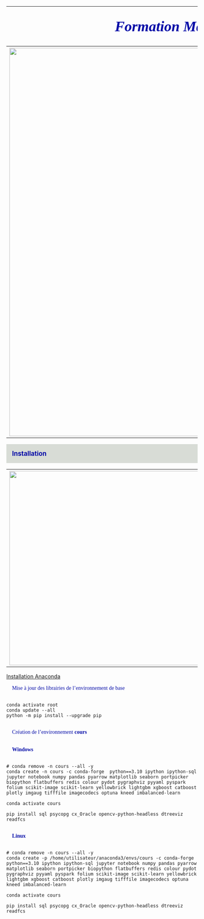 <table>
<tr>                                                                                   
     <th>
         <div style='padding:15px;color:#030aa7;font-size:240%;text-align: center;font-style: italic;font-weight: bold;font-family: Georgia, serif'>Formation MachineLearning</div>
     </th>
     <th><img src="https://raw.githubusercontent.com/rbizoi/MachineLearning/refs/heads/master/images/ml_logo.png" width="96"></th>
 </tr>
<tr>                                                                                   
     <th><img src="https://raw.githubusercontent.com/rbizoi/MachineLearning/refs/heads/master/images/Machine-Learning.jpg" width="1024"></th>
 </tr>    
</table>

<b><div style='padding:15px;background-color:#d8dcd6;color:#030aa7;font-size:120%;text-align: left'>Installation</div></b>




<table>
    <tr>                                                                                   
         <th><a href="https://www.anaconda.com/download/success">
               <img src="https://raw.githubusercontent.com/rbizoi/MachineLearning/refs/heads/master/images/anaconda.png" width="512">
             </a>
         </th>
    </tr>    
</table>
<a href="https://www.anaconda.com/download/success">Installation Anaconda</a>

<div style='padding:15px;color:#030aa7;font-size:100%;text-align: left;font-family: Georgia, serif'>Mise à jour des librairies de l’environnement de base</div>

```
conda activate root
conda update --all
python -m pip install --upgrade pip
```
<div style='padding:15px;color:#030aa7;font-size:100%;text-align: left;font-family: Georgia, serif'>Création de l’environnement <b>cours</b> </div>
<div style='padding:15px;color:#030aa7;font-size:100%;text-align: left;font-family: Georgia, serif'><b>Windows</b> </div>

```
# conda remove -n cours --all -y
conda create -n cours -c conda-forge  python==3.10 ipython ipython-sql jupyter notebook numpy pandas pyarrow matplotlib seaborn portpicker biopython flatbuffers redis colour pydot pygraphviz pyyaml pyspark folium scikit-image scikit-learn yellowbrick lightgbm xgboost catboost plotly imgaug tifffile imagecodecs optuna kneed imbalanced-learn

conda activate cours

pip install sql psycopg cx_Oracle opencv-python-headless dtreeviz readfcs
```

<div style='padding:15px;color:#030aa7;font-size:100%;text-align: left;font-family: Georgia, serif'><b>Linux</b> </div>

```
# conda remove -n cours --all -y
conda create -p /home/utilisateur/anaconda3/envs/cours -c conda-forge  python==3.10 ipython ipython-sql jupyter notebook numpy pandas pyarrow matplotlib seaborn portpicker biopython flatbuffers redis colour pydot pygraphviz pyyaml pyspark folium scikit-image scikit-learn yellowbrick lightgbm xgboost catboost plotly imgaug tifffile imagecodecs optuna kneed imbalanced-learn

conda activate cours

pip install sql psycopg cx_Oracle opencv-python-headless dtreeviz readfcs
```


